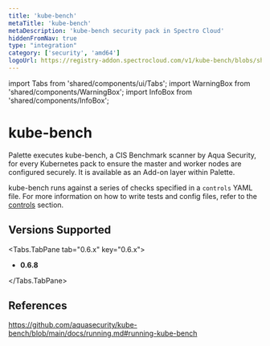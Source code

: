 ```yaml
---
title: 'kube-bench'
metaTitle: 'kube-bench'
metaDescription: 'kube-bench security pack in Spectro Cloud'
hiddenFromNav: true
type: "integration"
category: ['security', 'amd64']
logoUrl: https://registry-addon.spectrocloud.com/v1/kube-bench/blobs/sha256:28c233e5ad884d5356a183c37f323263eb4acca860c28b326ecd99094b500c31?type=image/png
---
```



import Tabs from 'shared/components/ui/Tabs';
import WarningBox from 'shared/components/WarningBox';
import InfoBox from 'shared/components/InfoBox';



# kube-bench

Palette executes kube-bench, a CIS Benchmark scanner by Aqua Security, for every Kubernetes pack to ensure the master and worker nodes are configured securely. It is available as an Add-on layer within Palette.

kube-bench runs against a series of checks specified in a `controls` YAML file. For more information on how to write tests and config files, refer to the [controls](https://github.com/aquasecurity/kube-bench/blob/main/docs/controls.md) section.


## Versions Supported

<Tabs>

<Tabs.TabPane tab="0.6.x" key="0.6.x">


* **0.6.8**

</Tabs.TabPane>
</Tabs>

## References

https://github.com/aquasecurity/kube-bench/blob/main/docs/running.md#running-kube-bench
